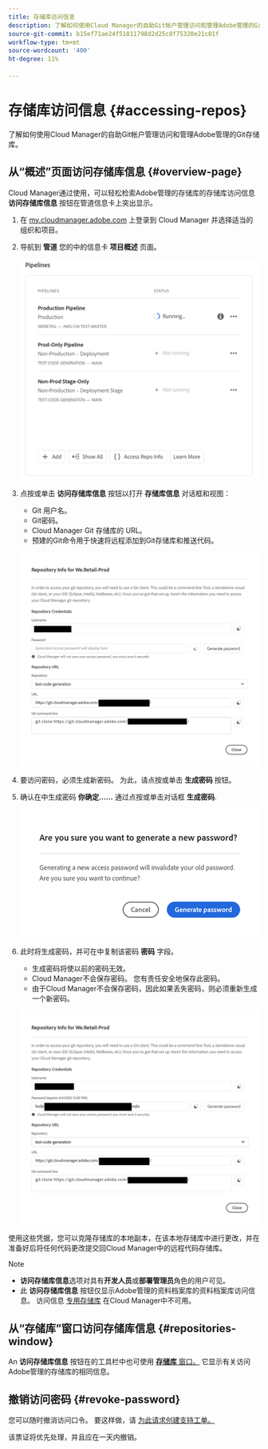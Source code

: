 ```yaml
---
title: 存储库访问信息
description: 了解如何使用Cloud Manager的自助Git帐户管理访问和管理Adobe管理的Git存储库。
source-git-commit: b15ef71ae24f51811798d2d25c8f75320e21c01f
workflow-type: tm+mt
source-wordcount: '400'
ht-degree: 11%

---
```



# 存储库访问信息 {#accessing-repos}

了解如何使用Cloud Manager的自助Git帐户管理访问和管理Adobe管理的Git存储库。

## 从“概述”页面访问存储库信息 {#overview-page}

Cloud Manager通过使用，可以轻松检索Adobe管理的存储库的存储库访问信息 **访问存储库信息** 按钮在管道信息卡上突出显示。

1. 在 [my.cloudmanager.adobe.com](https://my.cloudmanager.adobe.com/) 上登录到 Cloud Manager 并选择适当的组织和项目。

1. 导航到 **管道** 您的中的信息卡 **项目概述** 页面。

   ![访问“环境”信息卡上的“存储库信息”按钮](assets/pipelines-card.png)

1. 点按或单击 **访问存储库信息** 按钮以打开 **存储库信息** 对话框和视图：

   * Git 用户名。
   * Git密码。
   * Cloud Manager Git 存储库的 URL。
   * 预建的Git命令用于快速将远程添加到Git存储库和推送代码。

   ![“存储库信息”窗口](assets/access-repo-info.png)

1. 要访问密码，必须生成新密码。 为此，请点按或单击 **生成密码** 按钮。

1. 确认在中生成密码 **你确定……** 通过点按或单击对话框 **生成密码**.

   ![确认密码生成](assets/confirm-password-generation.png)

1. 此时将生成密码，并可在中复制该密码 **密码** 字段。

   * 生成密码将使以前的密码无效。
   * Cloud Manager不会保存密码。 您有责任安全地保存此密码。
   * 由于Cloud Manager不会保存密码，因此如果丢失密码，则必须重新生成一个新密码。

   ![生成的密码示例](assets/generated-password.png)

使用这些凭据，您可以克隆存储库的本地副本，在该本地存储库中进行更改，并在准备好后将任何代码更改提交回Cloud Manager中的远程代码存储库。

>[!NOTE]
>
>* **访问存储库信息**&#x200B;选项对具有&#x200B;**开发人员**&#x200B;或&#x200B;**部署管理员**&#x200B;角色的用户可见。
>* 此 **访问存储库信息** 按钮仅显示Adobe管理的资料档案库的资料档案库访问信息。 访问信息 [专用存储库](private-repositories.md) 在Cloud Manager中不可用。

## 从“存储库”窗口访问存储库信息 {#repositories-window}

An **访问存储库信息** 按钮在的工具栏中也可使用 [**存储库** 窗口。](managing-repositories.md) 它显示有关访问Adobe管理的存储库的相同信息。

## 撤销访问密码 {#revoke-password}

您可以随时撤消访问口令。 要这样做，请 [为此请求创建支持工单。](https://experienceleague.adobe.com/?support-solution=Experience+Manager&amp;support-tab=home#support)

该票证将优先处理，并且应在一天内撤销。